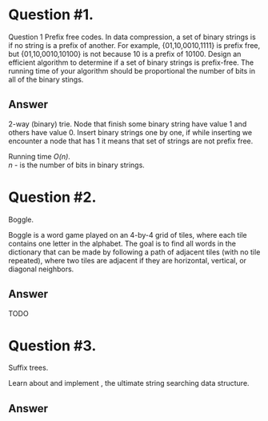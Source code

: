 # Question #1.
Question 1
Prefix free codes. In data compression, a set of binary strings is  if no string is a prefix of another. For example, {01,10,0010,1111} is prefix free, but {01,10,0010,10100} is not because 10 is a prefix of 10100. Design an efficient algorithm to determine if a set of binary strings is prefix-free. The running time of your algorithm should be proportional the number of bits in all of the binary stings.

## Answer
2-way (binary) trie.
Node that finish some binary string have value 1 and others have value 0. Insert binary strings one by one, if while inserting we encounter a node that has 1 it means that set of strings are not prefix free.

Running time *O(n)*.  
*n* - is the number of bits in binary strings.


# Question #2.
Boggle.

Boggle is a word game played on an 4-by-4 grid of tiles, where each tile contains one letter in the alphabet.
The goal is to find all words in the dictionary that can be made by following a path of adjacent tiles (with no tile repeated),
where two tiles are adjacent if they are horizontal, vertical, or diagonal neighbors.

## Answer
TODO

# Question #3.
Suffix trees.

Learn about and implement , the ultimate string searching data structure.

## Answer
